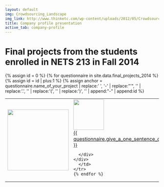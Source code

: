 ```yaml
---
layout: default
img: Crowdsourcing_Landscape
img_link: http://www.thinketc.com/wp-content/uploads/2012/05/Crowdsourcing_Landscape.jpg
title: Company profile presentation
active_tab: company-profile
---
```



Final projects from the students enrolled in NETS 213 in Fall 2014
=============================================================

<table class="table table-striped"> 
  <tbody>
    {% assign id = 0 %}
    {% for questionnaire in site.data.final_projects_2014 %}
    {% assign id = id | plus:1 %}
    {% assign anchor = questionnaire.name_of_your_project | replace:' ', '-' | replace:"'", '' | replace:'.', ''  | replace:'(', '' | replace:')', '' | append:"-" | append:id %}
   <tr>
      <td>
	<div class="hidden-sm hidden-xs">
		<img src="{{ questionnaire.url_to_the_logo_for_your_project }}" width="200" />
	</div>
      </td>
      <td>

<div class="visible-sm visible-xs">
	<img src="{{ questionnaire.url_to_the_logo_for_your_project }}" width="100" />
</div>
<div class="panel-group" id="accordion{{ anchor }}">
  <div class="panel panel-default">
    <div class="panel-heading">
      <div class="panel-title">
        <a data-toggle="collapse" data-parent="#accordion{{ anchor }}" href="#{{ anchor }}">
	{{ questionnaire.give_a_one_sentence_description_of_your_project }} 
        </a>
      </div>
    </div>
    <div id="{{ anchor }}" class="panel-collapse collapse">
      <div class="panel-body">

      </div>
    </div>
      </td>
    </tr>
    {% endfor %}
  </tbody>
</table>
 